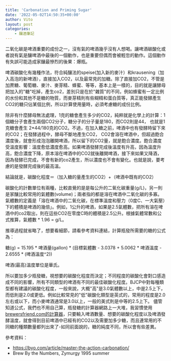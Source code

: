 ```yaml
---
title: 'Carbonation and Priming Sugar'
date: '2022-05-02T14:50:35+00:00'
author: Vito
layout: post
categories:
    - 釀酒筆記
---
```


二氧化碳是啤酒重要的成份之一，沒有氣的啤酒幾乎沒有人想喝。讓啤酒碳酸化或者說有氣是釀啤酒中最後的一個動作，也是重要但偶而會被輕忽的動作。這個動作有失誤可能造成家釀最慘烈的後果：爆瓶。

啤酒碳酸化有幾種作法，符合純釀法的speise(加入新的麥汁）和krausening（加入高泡的新啤酒），直接加入CO2，以及最常見的加糖。除了直接加CO2，不管是加蔗糖、葡萄糖、麥汁、麥芽精、蜂蜜、等等，基本上是一樣的，目的就是讓酵母把加入的"糖"吃掉，產生co2，差別只是在於"雜質"的不同，例如蜂蜜有一定比例的水份和其他不是糖的物質，而麥芽精則有些糊精和蛋白質等，真正能發酵產生CO2的糖只佔某個比例，所以計算使用量時，必須考慮糖的成份比例。


除非有什麼酵母無法處理，1克的糖會產生多少的CO2，純粹就是化學上的計算：1個糖分子會產生兩個CO2分子，糖分子的分子量是180，而CO2則是44， 也就是1克糖會產生 2*44/180克的CO2。不過，在加入糖之前，啤酒中也有發酵時留下來的CO2；在發酵過程中，酵母不斷地產生CO2， CO2會溶在啤酒中，但超過飽合濃度後，就會形成泡泡離開啤酒，所以留下的CO2量，就是飽合濃度。飽合濃度受溫度影響：溫度愈低濃度愈高。如果啤酒發酵完成後溫度有升高，因為溫度升高，飽合濃度下降，原本溶在啤酒中的CO2就後離開啤酒，接下來如果又降酒，因為發酵已完成，不會有新的co2產生，所以濃度也不會有變化。也就是說，要考慮的是發酵完成後的最高溫。

結論就是，碳酸化程度＝（加入糖的量產生的CO2）+（啤酒中既有的CO2）

碳酸化的計數單位有兩種，比較直覺的是是每公升的二氧化碳重量(g/L)，另一則是家釀比較常用的氣體數(volume)；兩者指的都是溶在啤酒中二氧化碳的多寡。氣體數的定義是「溶在啤酒中的二氧化碳，在標準溫度和壓力（0度C、一大氣壓）下的體積是啤酒的幾倍」。例如，1公升的啤酒，如果是2.5氣體數，把所有溶在啤酒中的co2取出，則在這些CO2在零度C時的體積是2.5公升。根據氣體常數和公式推算，氣體數 * 1.96 = g/L。

推導過程就省略了，想要看細節，請看參考資料連結，計算瓶發所需要的糖的公式為：

糖(g) = 15.195 * 啤酒量(gallon) * (目標氣體數 - 3.0378 + 5.0062 * 啤酒溫度 - 2.6555 * (啤酒溫度^2)) 

啤酒(最高)溫度單位是華氏。

所以要加多少瓶發糖，視想要的碳酸化程度而決定；不同程度的碳酸化會對口感造成不同的影響，所有不同類型的啤酒有不同的最佳碳酸化程度。BJCP中對每種類型都有建議的碳酸化程度，一般來說，大概"高"是3.0氣體數以上，中是2.5上下，而低則是2.0或更低。例如比較常見的"低"碳酸化類型是英式的，常用的程度是2.0左右或以下，而小麥啤酒通常是3.0以上，一般的美式則是中等的2.5上下。
儘管知道公式，我們也不用自己算，瓶發糖的計算器網路上一大堆，我習慣使用[brewersfriend.com的計算器](https://www.brewersfriend.com/beer-priming-calculator/)，只要輸入啤酒數量、想要的碳酸化程度以及啤酒發酵溫度，就會得到目前啤酒中已經有的CO2以及需要加多少糖，而且連常用的不同糖的種類數量都列出來了-如同前面說的，糖的純度不同，所以會有些差異。


參考資料：
* https://byo.com/article/master-the-action-carbonation/
* Brew By the Numbers, Zymurgy 1995 summer
